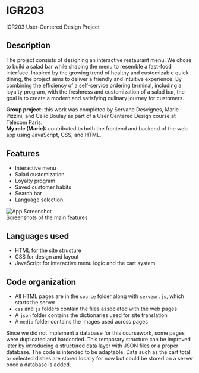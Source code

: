 # IGR203
IGR203 User-Centered Design Project

## Description
The project consists of designing an interactive restaurant menu. We chose to build a salad bar while shaping the menu to resemble a fast-food interface. Inspired by the growing trend of healthy and customizable quick dining, the project aims to deliver a friendly and intuitive experience. By combining the efficiency of a self-service ordering terminal, including a loyalty program, with the freshness and customization of a salad bar, the goal is to create a modern and satisfying culinary journey for customers.

**Group project:** this work was completed by Servane Desvignes, Marie Pizzini, and Celio Boulay as part of a User Centered Design course at Télécom Paris.  
**My role (Marie):** contributed to both the frontend and backend of the web app using JavaScript, CSS, and HTML.

## Features
- Interactive menu
- Salad customization
- Loyalty program
- Saved customer habits
- Search bar
- Language selection

![App Screenshot](./media/screen/screen.png)  
Screenshots of the main features

## Languages used
- HTML for the site structure  
- CSS for design and layout  
- JavaScript for interactive menu logic and the cart system

## Code organization
- All HTML pages are in the `source` folder along with `serveur.js`, which starts the server  
- `css` and `js` folders contain the files associated with the web pages  
- A `json` folder contains the dictionaries used for site translation  
- A `media` folder contains the images used across pages

Since we did not implement a database for this coursework, some pages were duplicated and hardcoded. This temporary structure can be improved later by introducing a structured data layer with JSON files or a proper database. The code is intended to be adaptable. Data such as the cart total or selected dishes are stored locally for now but could be stored on a server once a database is added.
